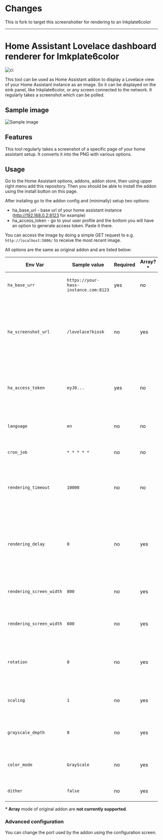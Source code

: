 # Changes

This is fork to target this screenshotter for rendering to an Inkplate6color

---

# Home Assistant Lovelace dashboard renderer for Imkplate6color

![ci](https://github.com/brodykenrick/hass-lovelace-kindle-screensaver/actions/workflows/publish.yml/badge.svg)

This tool can be used as Home Assistant addon to display a Lovelace view of your Home Assistant instance as an image. So it can be displayed on the eink panel, like Inkplate6color, or any screen connected to the network. It regularly takes a screenshot which can be polled.

## Sample image

![Sample image](https://raw.githubusercontent.com/mbrodykenrickkocus/hass-lovelace-kindle-screensaver/main/assets/sample.png)

## Features

This tool regularly takes a screenshot of a specific page of your home assistant setup. It converts it into the PNG with various options.

## Usage

Go to the Home Assistant options, addons, addon store, then using upper right menu add this repository. Then you should be able to install the addon using the install button on this page.

After instaling go to the addon config and (minimally) setup two options:
- ha_base_url - base url of your home assistant instance (http://192.168.0.2:8123 for example)
- ha_access_token - go to your user profile and the bottom you will have an option to generate access token. Paste it there.

You can access the image by doing a simple GET request to e.g. `http://localhost:5006/` to receive the most recent image.

All options are the same as original addon and are listed below:

| Env Var                   | Sample value                          | Required | Array?\* | Description                                                                                                                                             |
| ------------------------- | ------------------------------------- | -------- | -------- | ------------------------------------------------------------------------------------------------------------------------------------------------------- |
| `ha_base_urr`             | `https://your-hass-instance.com:8123` | yes      | no       | Base URL of your home assistant instance                                                                                                                |
| `ha_screenshot_url`       | `/lovelace?kiosk`                     | no      | yes      | Relative URL to take screenshot of (btw, the `?kiosk` parameter hides the nav bar using the [kiosk mode](https://github.com/maykar/kiosk-mode) project) |
| `ha_access_token`         | `eyJ0...`                             | yes      | no       | Long-lived access token from Home Assistant, see [official docs](https://developers.home-assistant.io/docs/auth_api/#long-lived-access-token)           |                                    |
| `language`                | `en`                                  | no       | no       | Language to set in browser and home assistant                                                                                                           |
| `cron_job`                | `* * * * *`                           | no       | no       | How often to take screenshot                                                                                                                            |
| `rendering_timeout`       | `10000`                               | no       | no       | Timeout of render process, helpful if your HASS instance might be down                                                                                  |
| `rendering_delay`         | `0`                                   | no       | yes      | how long to wait between navigating to the page and taking the screenshot, in milliseconds                                                              |
| `rendering_screen_width` | `800`                                 | no       | yes      | Height of your inkplate screen resolution                                                                                                                 |
| `rendering_screen_width`  | `600`                                 | no       | yes      | Width of your inkplate screen resolution                                                                                                                  |
| `rotation`                | `0`                                   | no       | yes      | Rotation of image in degrees, e.g. use 90 or 270 to render in landscape                                                                                 |
| `scaling`                 | `1`                                   | no       | yes      | Scaling factor, e.g. `1.5` to zoom in or `0.75` to zoom out                                                                                             |
| `grayscale_depth`         | `8`                                   | no       | yes      | Ggrayscale bit depth your inkplate supports                                                                                                               |
| `color_mode`              | `GrayScale`                           | no       | yes      | ColorMode to use, ex: `GrayScale`, or `TrueColor`.                                                                                                      |
| `dither`                  | `false`                               | no       | yes      | Apply a dither to the images.                                                                                                                           |

**\* Array** mode of original addon are **not currently supported**.

### Advanced configuration

You can change the port used by the addon using the configuration screen.